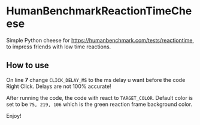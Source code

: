 
# HumanBenchmarkReactionTimeCheese

Simple Python cheese for https://humanbenchmark.com/tests/reactiontime, to impress friends with low time reactions.

## How to use
On line **7** change ```CLICK_DELAY_MS``` to the ms delay u want before the code Right Click.
Delays are not 100% accurate!

After running the code, the code with react to ```TARGET_COLOR```. Default color is set to be ``75, 219, 106`` which is the green reaction frame background color.

Enjoy!
 
